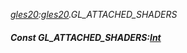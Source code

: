 _[gles20](../../modules/gles20/gles20-module.md):[gles20](../../modules/gles20/gles20-module.md).GL\_ATTACHED\_SHADERS_
##### Const GL\_ATTACHED\_SHADERS:[Int](../../modules/wonkey/wonkey-types-int.md)
